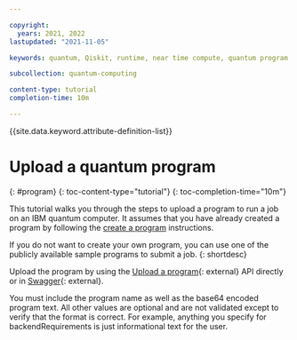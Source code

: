 ```yaml
---

copyright:
  years: 2021, 2022
lastupdated: "2021-11-05"

keywords: quantum, Qiskit, runtime, near time compute, quantum program

subcollection: quantum-computing

content-type: tutorial
completion-time: 10m

---
```


{{site.data.keyword.attribute-definition-list}}

# Upload a quantum program
{: #program}
{: toc-content-type="tutorial"}
{: toc-completion-time="10m"}

This tutorial walks you through the steps to upload a program to run a job on an IBM quantum computer. It assumes that you have already created a program by following the [create a program](/docs/quantum-computing?topic=quantum-computing-create-program) instructions.  

If you do not want to create your own program, you can use one of the publicly available sample programs to submit a job.
{: shortdesc}

Upload the program by using the [Upload a program](/apidocs/quantum-computing#create-program){: external} API directly or in [Swagger](https://us-east.quantum-computing.cloud.ibm.com/openapi/#/Programs/create_program){: external}.

You must include the program name as well as the base64 encoded program text.  All other values are optional and are not validated except to verify that the format is correct.  For example, anything you specify for backendRequirements is just informational text for the user.
